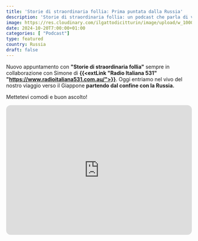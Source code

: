 ```yaml
---
title: 'Storie di straordinaria follia: Prima puntata dalla Russia'
description: 'Storie di straordinaria follia: un podcast che parla di vita vera. Oggi vi portiamo alla scopera della Russia'
image: https://res.cloudinary.com/ilgattodicitturin/image/upload/w_1000/f_auto,q_auto:eco/v1716102319/Articoli/Blog/podcast-5_wwnrqb.png
date: 2024-10-20T7:00:00+01:00
categories: [ "Podcast"]
type: featured  
country: Russia
draft: false
---
```


Nuovo appuntamento con **"Storie di straordinaria follia"** sempre in collaborazione con Simone di **{{<extLink "Radio Italiana 531" "https://www.radioitaliana531.com.au/">}}**. Oggi entriamo nel vivo del nostro viaggio verso il Giappone **partendo dal confine con la Russia.**

Mettetevi comodi e buon ascolto!


<iframe style="border-radius:12px" src="https://open.spotify.com/embed/episode/316ZmN0D8EJpPW5tbfc0pt?utm_source=generator&theme=0" width="100%" height="352" frameBorder="0" allowfullscreen="" allow="autoplay; clipboard-write; encrypted-media; fullscreen; picture-in-picture" loading="lazy"></iframe>
